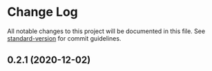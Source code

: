 # Change Log

All notable changes to this project will be documented in this file. See [standard-version](https://github.com/conventional-changelog/standard-version) for commit guidelines.

## 0.2.1 (2020-12-02)
